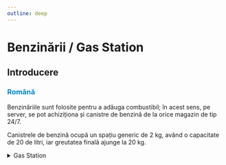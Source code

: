 ```yaml
---
outline: deep
---
```


# Benzinării / Gas Station

## Introducere

### <span style="color: #0088CC">Română</span>

Benzinăriile sunt folosite pentru a adăuga combustibil; în acest sens, pe server, se pot achiziționa și canistre de benzină de la orice magazin de tip 24/7.

Canistrele de benzină ocupă un spațiu generic de 2 kg, având o capacitate de 20 de litri, iar greutatea finală ajunge la 20 kg.


<details>
  <summary>Gas Station</summary>
  <img src="https://v.b-zone.ro/images/wiki/gas-station.gif" alt="Gas">
</details>